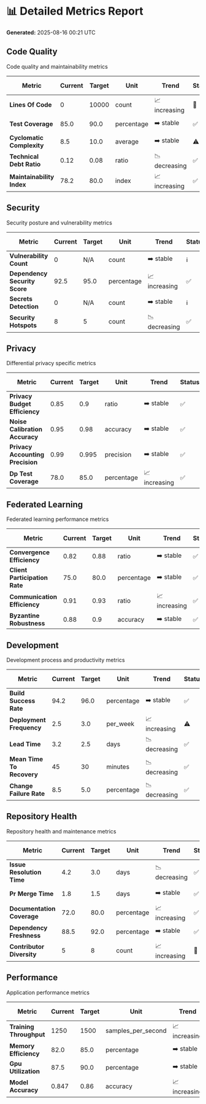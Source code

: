 
# 📊 Detailed Metrics Report

**Generated:** 2025-08-16 00:21 UTC



## Code Quality

Code quality and maintainability metrics

| Metric | Current | Target | Unit | Trend | Status | Last Updated |
|--------|---------|--------|------|-------|--------|--------------|
| **Lines Of Code** | 0 | 10000 | count | 📈 increasing | 🚨 | 2025-01-01 |
| **Test Coverage** | 85.0 | 90.0 | percentage | ➡️ stable | ✅ | 2025-01-01 |
| **Cyclomatic Complexity** | 8.5 | 10.0 | average | ➡️ stable | ⚠️ | 2025-01-01 |
| **Technical Debt Ratio** | 0.12 | 0.08 | ratio | 📉 decreasing | ✅ | 2025-01-01 |
| **Maintainability Index** | 78.2 | 80.0 | index | 📈 increasing | ✅ | 2025-01-01 |

## Security

Security posture and vulnerability metrics

| Metric | Current | Target | Unit | Trend | Status | Last Updated |
|--------|---------|--------|------|-------|--------|--------------|
| **Vulnerability Count** | 0 | N/A | count | ➡️ stable | ℹ️ | 2025-01-01 |
| **Dependency Security Score** | 92.5 | 95.0 | percentage | 📈 increasing | ✅ | 2025-01-01 |
| **Secrets Detection** | 0 | N/A | count | ➡️ stable | ℹ️ | Unknown |
| **Security Hotspots** | 8 | 5 | count | 📉 decreasing | ✅ | 2025-01-01 |

## Privacy

Differential privacy specific metrics

| Metric | Current | Target | Unit | Trend | Status | Last Updated |
|--------|---------|--------|------|-------|--------|--------------|
| **Privacy Budget Efficiency** | 0.85 | 0.9 | ratio | ➡️ stable | ✅ | 2025-01-01 |
| **Noise Calibration Accuracy** | 0.95 | 0.98 | accuracy | ➡️ stable | ✅ | 2025-01-01 |
| **Privacy Accounting Precision** | 0.99 | 0.995 | precision | ➡️ stable | ✅ | 2025-01-01 |
| **Dp Test Coverage** | 78.0 | 85.0 | percentage | 📈 increasing | ✅ | 2025-01-01 |

## Federated Learning

Federated learning performance metrics

| Metric | Current | Target | Unit | Trend | Status | Last Updated |
|--------|---------|--------|------|-------|--------|--------------|
| **Convergence Efficiency** | 0.82 | 0.88 | ratio | ➡️ stable | ✅ | 2025-01-01 |
| **Client Participation Rate** | 75.0 | 80.0 | percentage | ➡️ stable | ✅ | 2025-01-01 |
| **Communication Efficiency** | 0.91 | 0.93 | ratio | 📈 increasing | ✅ | 2025-01-01 |
| **Byzantine Robustness** | 0.88 | 0.9 | accuracy | ➡️ stable | ✅ | 2025-01-01 |

## Development

Development process and productivity metrics

| Metric | Current | Target | Unit | Trend | Status | Last Updated |
|--------|---------|--------|------|-------|--------|--------------|
| **Build Success Rate** | 94.2 | 96.0 | percentage | ➡️ stable | ✅ | 2025-01-01 |
| **Deployment Frequency** | 2.5 | 3.0 | per_week | 📈 increasing | ⚠️ | 2025-01-01 |
| **Lead Time** | 3.2 | 2.5 | days | 📉 decreasing | ✅ | 2025-01-01 |
| **Mean Time To Recovery** | 45 | 30 | minutes | 📉 decreasing | ✅ | 2025-01-01 |
| **Change Failure Rate** | 8.5 | 5.0 | percentage | 📉 decreasing | ✅ | 2025-01-01 |

## Repository Health

Repository health and maintenance metrics

| Metric | Current | Target | Unit | Trend | Status | Last Updated |
|--------|---------|--------|------|-------|--------|--------------|
| **Issue Resolution Time** | 4.2 | 3.0 | days | 📉 decreasing | ✅ | 2025-01-01 |
| **Pr Merge Time** | 1.8 | 1.5 | days | ➡️ stable | ✅ | 2025-01-01 |
| **Documentation Coverage** | 72.0 | 80.0 | percentage | 📈 increasing | ✅ | 2025-01-01 |
| **Dependency Freshness** | 88.5 | 92.0 | percentage | ➡️ stable | ✅ | 2025-01-01 |
| **Contributor Diversity** | 5 | 8 | count | 📈 increasing | 🚨 | 2025-01-01 |

## Performance

Application performance metrics

| Metric | Current | Target | Unit | Trend | Status | Last Updated |
|--------|---------|--------|------|-------|--------|--------------|
| **Training Throughput** | 1250 | 1500 | samples_per_second | 📈 increasing | ⚠️ | 2025-01-01 |
| **Memory Efficiency** | 82.0 | 85.0 | percentage | ➡️ stable | ✅ | 2025-01-01 |
| **Gpu Utilization** | 87.5 | 90.0 | percentage | ➡️ stable | ✅ | 2025-01-01 |
| **Model Accuracy** | 0.847 | 0.86 | accuracy | 📈 increasing | ✅ | 2025-01-01 |